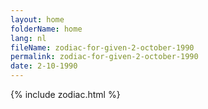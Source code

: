 ```yaml
---
layout: home
folderName: home
lang: nl
fileName: zodiac-for-given-2-october-1990
permalink: zodiac-for-given-2-october-1990
date: 2-10-1990
---
```

{% include zodiac.html %}
